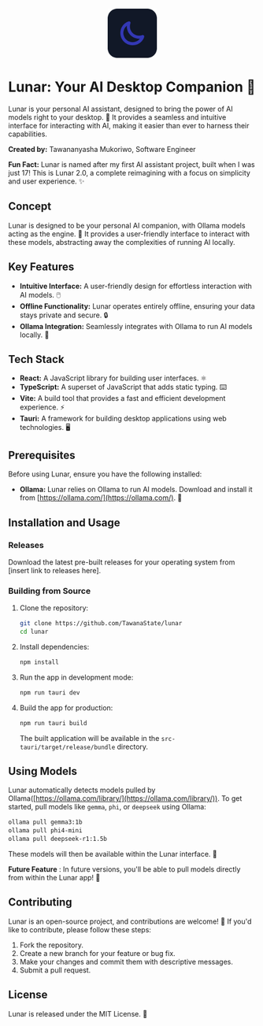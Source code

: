 <p align="center">
<img src="./app-icon.png" alt="Lunar Icon" style="width: 100px; height: 100px;"/>
</p>

# Lunar: Your AI Desktop Companion 🚀

Lunar is your personal AI assistant, designed to bring the power of AI models right to your desktop. 🤖 It provides a seamless and intuitive interface for interacting with AI, making it easier than ever to harness their capabilities.

**Created by:** Tawananyasha Mukoriwo, Software Engineer

**Fun Fact:** Lunar is named after my first AI assistant project, built when I was just 17! This is Lunar 2.0, a complete reimagining with a focus on simplicity and user experience. ✨

## Concept

Lunar is designed to be your personal AI companion, with Ollama models acting as the engine. 🧠 It provides a user-friendly interface to interact with these models, abstracting away the complexities of running AI locally.

## Key Features

* **Intuitive Interface:** A user-friendly design for effortless interaction with AI models. 🖱️
* **Offline Functionality:** Lunar operates entirely offline, ensuring your data stays private and secure. 🔒
* **Ollama Integration:** Seamlessly integrates with Ollama to run AI models locally. 🤝

## Tech Stack

* **React:** A JavaScript library for building user interfaces. ⚛️
* **TypeScript:** A superset of JavaScript that adds static typing. ⌨️
* **Vite:** A build tool that provides a fast and efficient development experience. ⚡
* **Tauri:** A framework for building desktop applications using web technologies. 🖥️

## Prerequisites

Before using Lunar, ensure you have the following installed:

* **Ollama:** Lunar relies on Ollama to run AI models. Download and install it from [https://ollama.com/](https://ollama.com/). 🐳

## Installation and Usage

### Releases

Download the latest pre-built releases for your operating system from [insert link to releases here].

### Building from Source

1. Clone the repository:

    ```bash
    git clone https://github.com/TawanaState/lunar
    cd lunar
    ```

2. Install dependencies:

    ```bash
    npm install
    ```

3. Run the app in development mode:

    ```bash
    npm run tauri dev
    ```

4. Build the app for production:

    ```bash
    npm run tauri build
    ```

    The built application will be available in the `src-tauri/target/release/bundle` directory.

## Using Models

Lunar automatically detects models pulled by Ollama([https://ollama.com/library/](https://ollama.com/library/)). To get started, pull models like `gemma`, `phi`, or `deepseek` using Ollama:

```bash
ollama pull gemma3:1b
ollama pull phi4-mini
ollama pull deepseek-r1:1.5b
```

These models will then be available within the Lunar interface. 🚀

**Future Feature** : In future versions, you'll be able to pull models directly from within the Lunar app! 🤩

## Contributing

Lunar is an open-source project, and contributions are welcome! 🎉 If you'd like to contribute, please follow these steps:

1. Fork the repository.
2. Create a new branch for your feature or bug fix.
3. Make your changes and commit them with descriptive messages.
4. Submit a pull request.

## License

Lunar is released under the MIT License. 📜
